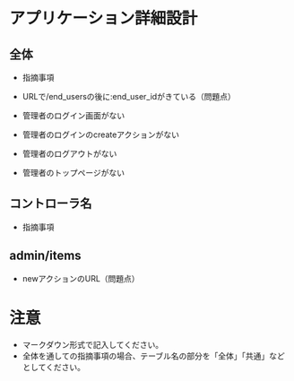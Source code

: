 # アプリケーション詳細設計
## 全体
- 指摘事項

- URLで/end_usersの後に:end_user_idがきている（問題点）
- 管理者のログイン画面がない
- 管理者のログインのcreateアクションがない
- 管理者のログアウトがない
- 管理者のトップページがない

## コントローラ名
- 指摘事項

## admin/items
- newアクションのURL（問題点）

# 注意
* マークダウン形式で記入してください。
* 全体を通しての指摘事項の場合、テーブル名の部分を「全体」「共通」などとしてください。
